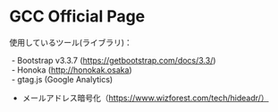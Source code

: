 # GCC Official Page

使用しているツール(ライブラリ)：

  - Bootstrap v3.3.7 (https://getbootstrap.com/docs/3.3/)  
  - Honoka (http://honokak.osaka)  
  - gtag.js (Google Analytics)  
  - メールアドレス暗号化（https://www.wizforest.com/tech/hideadr/）